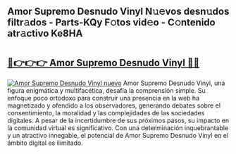 ## Amor Supremo Desnudo Vinyl N𝚞𝚎vos desn𝚞dos filtr𝚊dos - Parts-KQy F𝚘tos vid𝚎o - C𝚘ntenido atr𝚊ctivo Ke8HA

# <h2><a href="http://mb4moi.tromn.icu/?c=Amor+Supremo+Desnudo+Vinyl">🔗👉👉👉 Amor Supremo Desnudo Vinyl 🔗🔗</a></h2>

[![Amor Supremo Desnudo Vinyl nuevo](https://i.imgur.com/pEAQMta.gif)](http://mb4moi.tromn.icu/?c=Amor+Supremo+Desnudo+Vinyl)
Amor Supremo Desnudo Vinyl, una figura enigmática y multifacética, desafía la comprensión simple. Su enfoque poco ortodoxo para construir una presencia en la web ha magnetizado y ofendido a los observadores, generando debates sobre el consentimiento, la moralidad y las complejidades de las sociedades digitales. A pesar de la incertidumbre de sus próximos pasos, su impacto en la comunidad virtual es significativo. Con una determinación inquebrantable y un atractivo innegable, el potencial de Amor Supremo Desnudo Vinyl en el ámbito digital es ilimitado.
